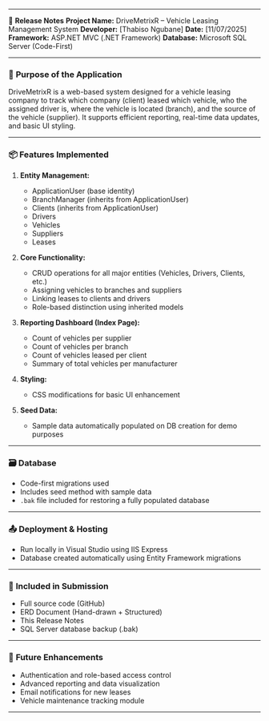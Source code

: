 
---

📄 **Release Notes**
**Project Name:** DriveMetrixR – Vehicle Leasing Management System
**Developer:** \[Thabiso Ngubane]
**Date:** \[11/07/2025]
**Framework:** ASP.NET MVC (.NET Framework)
**Database:** Microsoft SQL Server (Code-First)

---

### 🔧 **Purpose of the Application**

DriveMetrixR is a web-based system designed for a vehicle leasing company to track which company (client) leased which vehicle, who the assigned driver is, where the vehicle is located (branch), and the source of the vehicle (supplier). It supports efficient reporting, real-time data updates, and basic UI styling.

---

### 📦 **Features Implemented**

1. **Entity Management:**

   * ApplicationUser (base identity)
   * BranchManager (inherits from ApplicationUser)
   * Clients (inherits from ApplicationUser)
   * Drivers
   * Vehicles
   * Suppliers
   * Leases

2. **Core Functionality:**

   * CRUD operations for all major entities (Vehicles, Drivers, Clients, etc.)
   * Assigning vehicles to branches and suppliers
   * Linking leases to clients and drivers
   * Role-based distinction using inherited models

3. **Reporting Dashboard (Index Page):**

   * Count of vehicles per supplier
   * Count of vehicles per branch
   * Count of vehicles leased per client
   * Summary of total vehicles per manufacturer

4. **Styling:**

   * CSS modifications for basic UI enhancement

5. **Seed Data:**

   * Sample data automatically populated on DB creation for demo purposes

---

### 🗃️ **Database**

* Code-first migrations used
* Includes seed method with sample data
* `.bak` file included for restoring a fully populated database

---

### 📤 **Deployment & Hosting**

* Run locally in Visual Studio using IIS Express
* Database created automatically using Entity Framework migrations

---

### 📎 **Included in Submission**

* Full source code (GitHub)
* ERD Document (Hand-drawn + Structured)
* This Release Notes
* SQL Server database backup (.bak)

---

### 📝 **Future Enhancements**

* Authentication and role-based access control
* Advanced reporting and data visualization
* Email notifications for new leases
* Vehicle maintenance tracking module

---
